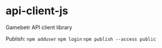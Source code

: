 # api-client-js
Gamebetr API client library

Publish:
`npm adduser`
`npm login`
`npm publish --access public`